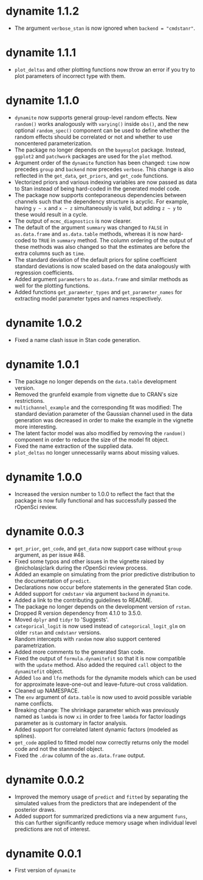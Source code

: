 # dynamite 1.1.2
  * The argument `verbose_stan` is now ignored when `backend = "cmdstanr"`.

# dynamite 1.1.1
  * `plot_deltas` and other plotting functions now throw an error if you try to 
    plot parameters of incorrect type with them.

# dynamite 1.1.0

  * `dynamite` now supports general group-level random effects. New `random()` 
    works analogously with `varying()` inside `obs()`, and the new optional
    `random_spec()` component can be used to define whether the random effects 
    should be correlated or not and whether to use noncentered parameterization.
  * The package no longer depends on the `bayesplot` package. Instead, `ggplot2`
    and `patchwork` packages are used for the `plot` method.
  * Argument order of the `dynamite` function has been changed: `time` now 
    precedes `group` and `backend` now precedes `verbose`. This change is also 
    reflected in the `get_data`, `get_priors`, and `get_code` functions.
  * Vectorized priors and various indexing variables are now passed as data to 
    Stan instead of being hard-coded in the generated model code.
  * The package now supports conteporaneous dependencies between channels 
    such that the dependency structure is acyclic. For example, having 
    `y ~ x` and `x ~ z` simultaneously is valid, but adding `z ~ y` to these 
    would result in a cycle.
  * The output of `mcmc_diagnostics` is now clearer.
  * The default of the argument `summary` was changed to `FALSE` in 
    `as.data.frame` and `as.data.table` methods, whereas it is now hard-coded 
    to `TRUE` in `summary` method. The column ordering of the output of these 
    methods was also changed so that the estimates are before the extra 
    columns such as `time`.
  * The standard deviation of the default priors for spline coefficient 
    standard deviations is now scaled based on the data analogously with 
    regression coefficients.
  * Added argument `parameters` to `as.data.frame` and similar methods as well 
    for the plotting functions. 
  * Added functions `get_parameter_types` and `get_parameter_names` for 
    extracting model parameter types and names respectively.

# dynamite 1.0.2

  * Fixed a name clash issue in Stan code generation.

# dynamite 1.0.1

  * The package no longer depends on the `data.table` development version.
  * Removed the grunfeld example from vignette due to CRAN's size restrictions.
  * `multichannel_example` and the corresponding fit was modified: The standard 
    deviation parameter of the Gaussian channel used in the data generation was 
    decreased in order to make the example in the vignette more interesting.
  * The latent factor model was also modified by removing the `random()` 
    component in order to reduce the size of the model fit object.
  * Fixed the name extraction of the supplied data.
  * `plot_deltas` no longer unnecessarily warns about missing values.

# dynamite 1.0.0

  * Increased the version number to 1.0.0 to reflect the fact that the package 
    is now fully functional and has successfully passed the rOpenSci review.

# dynamite 0.0.3

  * `get_prior`, `get_code`, and `get_data` now support case without `group` 
    argument, as per issue #48.
  * Fixed some typos and other issues in the vignette raised by @nicholasjclark 
    during the rOpenSci review process.
  * Added an example on simulating from the prior predictive distribution to the 
    documentation of `predict`.
  * Declarations now occur before statements in the generated Stan code.
  * Added support for `cmdstanr` via argument `backend` in `dynamite`.
  * Added a link to the contributing guidelines to README.
  * The package no longer depends on the development version of `rstan`.
  * Dropped R version dependency from 4.1.0 to 3.5.0.
  * Moved `dplyr` and `tidyr` to 'Suggests'.
  * `categorical_logit` is now used instead of `categorical_logit_glm` on older
    `rstan` and `cmdstanr` versions.
  * Random intercepts with `random` now also support centered parametrization.
  * Added more comments to the generated Stan code.
  * Fixed the output of `formula.dynamitefit` so that it is now compatible with 
    the `update` method. Also added the required `call` object to the 
    `dynamitefit` object.
  * Added `loo` and `lfo` methods for the dynamite models which can be used 
    for approximate leave-one-out and leave-future-out cross validation.
  * Cleaned up NAMESPACE.
  * The `env` argument of `data.table` is now used to avoid possible variable
    name conflicts.
  * Breaking change: The shrinkage parameter which was previously named as 
    `lambda` is now `xi` in order to free `lambda` for factor loadings 
    parameter as is customary in factor analysis.
  * Added support for correlated latent dynamic factors (modeled as splines).
  * `get_code` applied to fitted model now correctly returns only the model 
    code and not the stanmodel object.
  * Fixed the `.draw` column of the `as.data.frame` output.

# dynamite 0.0.2

  * Improved the memory usage of `predict` and `fitted` by separating the 
    simulated values from the predictors that are independent of the posterior 
    draws.
  * Added support for summarized predictions via a new argument `funs`, this
    can further significantly reduce memory usage when individual level 
    predictions are not of interest.

# dynamite 0.0.1

  * First version of `dynamite`

